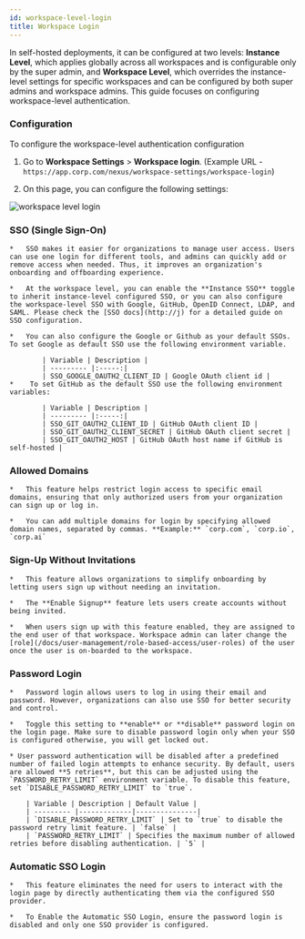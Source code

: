 ```yaml
---
id: workspace-level-login
title: Workspace Login
---
```



In self-hosted deployments, it can be configured at two levels: **Instance Level**, which applies globally across all workspaces and is configurable only by the super admin, and **Workspace Level**, which overrides the instance-level settings for specific workspaces and can be configured by both super admins and workspace admins. This guide focuses on configuring workspace-level authentication.


### Configuration

To configure the workspace-level authentication configuration

1.  Go to **Workspace Settings** > **Workspace login**. (Example URL - `https://app.corp.com/nexus/workspace-settings/workspace-login`)
    
2.  On this page, you can configure the following settings:

<img className="screenshot-full img-l" src="/img/user-management/authentication/selfhosted/workspace-level.png" alt=" workspace level login" />
    

###   SSO (Single Sign-On)
    
    *   SSO makes it easier for organizations to manage user access. Users can use one login for different tools, and admins can quickly add or remove access when needed. Thus, it improves an organization's onboarding and offboarding experience.
        
    *   At the workspace level, you can enable the **Instance SSO** toggle to inherit instance-level configured SSO, or you can also configure the workspace-level SSO with Google, GitHub, OpenID Connect, LDAP, and SAML. Please check the [SSO docs](http://j) for a detailed guide on SSO configuration.
        
    *   You can also configure the Google or Github as your default SSOs. To set Google as default SSO use the following environment variable.

            | Variable | Description | 
            | --------- |:-----:|
            | SSO_GOOGLE_OAUTH2_CLIENT_ID | Google OAuth client id |
    *    To set GitHub as the default SSO use the following environment variables:

            | Variable | Description | 
            | --------- |:-----:|
            | SSO_GIT_OAUTH2_CLIENT_ID | GitHub OAuth client ID |
            | SSO_GIT_OAUTH2_CLIENT_SECRET | GitHub OAuth client secret |
            | SSO_GIT_OAUTH2_HOST | GitHub OAuth host name if GitHub is self-hosted |

    
###  Allowed Domains
    
    *   This feature helps restrict login access to specific email domains, ensuring that only authorized users from your organization can sign up or log in.
        
    *   You can add multiple domains for login by specifying allowed domain names, separated by commas. **Example:** `corp.com`, `corp.io`, `corp.ai`
        

###   Sign-Up Without Invitations
    
    *   This feature allows organizations to simplify onboarding by letting users sign up without needing an invitation.
        
    *   The **Enable Signup** feature lets users create accounts without being invited.
        
    *   When users sign up with this feature enabled, they are assigned to the end user of that workspace. Workspace admin can later change the [role](/docs/user-management/role-based-access/user-roles) of the user once the user is on-boarded to the workspace.
        
###   Password Login
    
    *   Password login allows users to log in using their email and password. However, organizations can also use SSO for better security and control.
        
    *   Toggle this setting to **enable** or **disable** password login on the login page. Make sure to disable password login only when your SSO is configured otherwise, you will get locked out.

    * User password authentication will be disabled after a predefined number of failed login attempts to enhance security. By default, users are allowed **5 retries**, but this can be adjusted using the `PASSWORD_RETRY_LIMIT` environment variable. To disable this feature, set `DISABLE_PASSWORD_RETRY_LIMIT` to `true`.

        | Variable | Description | Default Value |
        | --------- |-------------|---------------|
        | `DISABLE_PASSWORD_RETRY_LIMIT` | Set to `true` to disable the password retry limit feature. | `false` |
        | `PASSWORD_RETRY_LIMIT` | Specifies the maximum number of allowed retries before disabling authentication. | `5` |

        
###  Automatic SSO Login
    
    *   This feature eliminates the need for users to interact with the login page by directly authenticating them via the configured SSO provider.
        
    *   To Enable the Automatic SSO Login, ensure the password login is disabled and only one SSO provider is configured.
